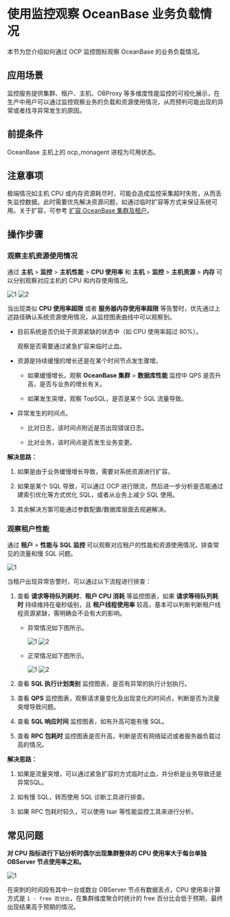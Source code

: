 # 使用监控观察 OceanBase 业务负载情况

本节为您介绍如何通过 OCP 监控图标观察 OceanBase 的业务负载情况。

## 应用场景

监控服务提供集群、租户、主机、OBProxy 等多维度性能监控的可视化展示，在生产中用户可以通过监控观察业务的负载和资源使用情况，从而预判可能出现的异常或者找寻异常发生的原因。

## 前提条件

OceanBase 主机上的 ocp_monagent 进程为可用状态。

## 注意事项

极端情况如主机 CPU 或内存资源耗尽时，可能会造成监控采集超时失败，从而丢失监控数据。此时需要优先解决资源问题，如通过临时扩容等方式来保证系统可用。关于扩容，可参考 [扩容 OceanBase 集群及租户](500.ocp-tenant-expansion.md)。

## 操作步骤

### 观察主机资源使用情况

通过 **主机** > **监控** > **主机性能** > **CPU 使用率** 和 **主机** > **监控** > **主机资源** > **内存** 可以分别观察对应主机的 CPU 和内存使用情况。

![1](https://obbusiness-private.oss-cn-shanghai.aliyuncs.com/doc/img/ocp/%E6%9C%80%E4%BD%B3%E5%AE%9E%E8%B7%B5/%E4%B8%BB%E6%9C%BA%E6%80%A7%E8%83%BD.png)
![2](https://obbusiness-private.oss-cn-shanghai.aliyuncs.com/doc/img/ocp/%E6%9C%80%E4%BD%B3%E5%AE%9E%E8%B7%B5/%E4%B8%BB%E6%9C%BA%E8%B5%84%E6%BA%90.png)

当出现类似 **CPU 使用率超限** 或者 **服务器内存使用率超限** 等告警时，优先通过上述路径确认系统资源使用情况，从监控图表曲线中可以观察到。

* 目前系统是否仍处于资源紧缺的状态中（如 CPU 使用率超过 80%）。

   观察是否需要通过紧急扩容来临时止血。

* 资源是持续缓慢的增长还是在某个时间节点发生骤增。

  * 如果缓慢增长，观察 **OceanBase 集群** > **数据库性能** 监控中 QPS 是否升高，是否与业务的增长有关。

  * 如果发生突增，观察 TopSQL，是否是某个 SQL 流量导致。

* 异常发生的时间点。

  * 比对日志，该时间点附近是否出现错误日志。

  * 比对业务，该时间点是否发生业务变更。

**解决思路：**

1. 如果是由于业务缓慢增长导致，需要对系统资源进行扩容。

2. 如果是某个 SQL 导致，可以通过 OCP 进行限流，然后进一步分析是否能通过建索引优化等方式优化 SQL，或者从业务上减少 SQL 使用。

3. 其余解决方案可能通过参数配置/数据库层面去规避解决。

### 观察租户性能

通过 **租户** > **性能与 SQL 监控** 可以观察对应租户的性能和资源使用情况，排查常见的流量和慢 SQL 问题。

![1](https://obbusiness-private.oss-cn-shanghai.aliyuncs.com/doc/img/ocp/%E6%9C%80%E4%BD%B3%E5%AE%9E%E8%B7%B5/%E6%80%A7%E8%83%BD%E4%B8%8Esql.png)

当租户出现异常告警时，可以通过以下流程进行排查：

1. 查看 **请求等待队列耗时**、**租户 CPU 消耗** 等监控图表，如果 **请求等待队列耗时** 持续维持在毫秒级别，且 **租户线程使用率** 较高，基本可以判断判断租户线程资源紧缺，需明确会不会有大的影响。

   * 异常情况如下图所示。

     ![1](https://obbusiness-private.oss-cn-shanghai.aliyuncs.com/doc/img/ocp/%E6%9C%80%E4%BD%B3%E5%AE%9E%E8%B7%B5/%E8%AF%B7%E6%B1%82%E9%98%9F%E5%88%97%E8%80%97%E6%97%B6.png)
     ![2](https://obbusiness-private.oss-cn-shanghai.aliyuncs.com/doc/img/ocp/%E6%9C%80%E4%BD%B3%E5%AE%9E%E8%B7%B5/%E7%A7%9F%E6%88%B7%E7%BA%BF%E7%A8%8B%E4%BD%BF%E7%94%A8%E7%8E%87.png)

   * 正常情况如下图所示。

     ![1](https://obbusiness-private.oss-cn-shanghai.aliyuncs.com/doc/img/ocp/%E6%9C%80%E4%BD%B3%E5%AE%9E%E8%B7%B5/%E8%AF%B7%E6%B1%82%E9%98%9F%E5%88%97%E8%80%97%E6%97%B61.png)
     ![2](https://obbusiness-private.oss-cn-shanghai.aliyuncs.com/doc/img/ocp/%E6%9C%80%E4%BD%B3%E5%AE%9E%E8%B7%B5/%E7%A7%9F%E6%88%B7%E7%BA%BF%E7%A8%8B%E4%BD%BF%E7%94%A8%E7%8E%871.png)

2. 查看 **SQL 执行计划类别** 监控图表，是否有异常的执行计划执行。

3. 查看 **QPS** 监控图表，观察请求量变化及出现变化的时间点，判断是否为流量突增导致问题。

4. 查看 **SQL 响应时间** 监控图表，如有升高可能有慢 SQL。

5. 查看 **RPC 包耗时** 监控图表是否升高，判断是否有网络延迟或者服务器负载过高的情况。

**解决思路：**

1. 如果是流量突增，可以通过紧急扩容的方式临时止血，并分析是业务导致还是异常SQL。

2. 如有慢 SQL，转而使用 SQL 诊断工具进行排查。

3. 如果 RPC 包耗时较久，可以使用 tsar 等性能监控工具来进行分析。

## 常见问题

**对 CPU 指标进行下钻分析时偶尔出现集群整体的 CPU 使用率大于每台单独 OBServer 节点使用率之和。**

![1](https://obbusiness-private.oss-cn-shanghai.aliyuncs.com/doc/img/ocp/%E6%9C%80%E4%BD%B3%E5%AE%9E%E8%B7%B5/CPU%E3%80%81.png)

在突刺的时间段有其中一台或数台 OBServer 节点有数据丢点，CPU 使用率计算方式是 `1 - free 百分比`，在集群维度聚合时统计的 free 百分比会低于预期，最终出现结果高于预期的情况。
